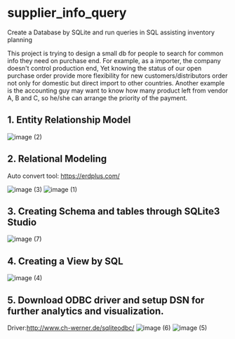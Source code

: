 # supplier_info_query
Create a Database by SQLite and run queries in SQL assisting inventory planning

This project is trying to design a small db for people to search for common info they need on purchase end. 
For example, as a importer, the company doesn't control production end, Yet knowing the status of our open purchase order provide more flexibility for new customers/distributors order not only for domestic but direct import to other countries. Another example is the accounting guy may want to know how many product left from vendor A, B and C, so he/she can arrange the priority of the payment.

## 1. Entity Relationship Model

![image (2)](https://user-images.githubusercontent.com/93064471/152471242-f4fb26ba-c5fa-4bb8-90cc-a69811ca6158.png)

## 2. Relational Modeling

Auto convert tool: https://erdplus.com/

![image (3)](https://user-images.githubusercontent.com/93064471/152471266-13d5db37-0dbf-4473-9e93-ee88262abbce.png)
![image (1)](https://user-images.githubusercontent.com/93064471/152471305-79dd8776-a319-4320-a3f8-dcc3ee3a2935.png)

## 3. Creating Schema and tables through SQLite3 Studio
![image (7)](https://user-images.githubusercontent.com/93064471/152471643-739936f6-6a73-4837-81c2-054047e3e608.png)

## 4. Creating a View by SQL
![image (4)](https://user-images.githubusercontent.com/93064471/152471371-7021b91a-403a-4415-861d-d07d65eed203.png)

## 5. Download ODBC driver and setup DSN for further analytics and visualization.
Driver:http://www.ch-werner.de/sqliteodbc/
![image (6)](https://user-images.githubusercontent.com/93064471/152471380-01b14a0c-3a61-4b6b-8db3-47c70e6d2582.png)
![image (5)](https://user-images.githubusercontent.com/93064471/152471392-2ea7ce77-1e97-47f3-bcff-411201be3c1b.png)
